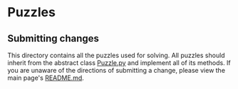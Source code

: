 # Puzzles
## Submitting changes
This directory contains all the puzzles used for solving. All puzzles should inherit from the abstract class [Puzzle.py](Puzzle.py) and implement all of its methods. If you are unaware of the directions of submitting a change, please view the main page's [README.md](../README.md).
